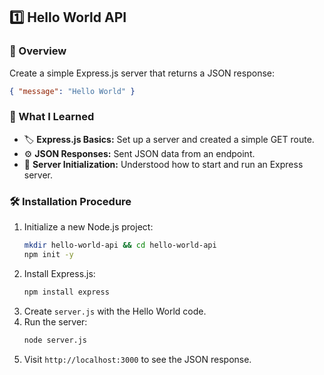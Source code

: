## 1️⃣ **Hello World API**

### 📝 Overview  
Create a simple Express.js server that returns a JSON response:
```json
{ "message": "Hello World" }
```

### 🚀 What I Learned  
- 🏷️ **Express.js Basics:** Set up a server and created a simple GET route.
- ⚙️ **JSON Responses:** Sent JSON data from an endpoint.
- 🧩 **Server Initialization:** Understood how to start and run an Express server.

### 🛠️ Installation Procedure
1. Initialize a new Node.js project:
   ```bash
   mkdir hello-world-api && cd hello-world-api
   npm init -y
   ```
2. Install Express.js:
   ```bash
   npm install express
   ```
3. Create `server.js` with the Hello World code.
4. Run the server:
   ```bash
   node server.js
   ```
5. Visit `http://localhost:3000` to see the JSON response.
